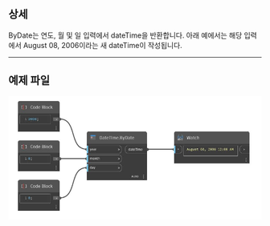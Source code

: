 ## 상세
ByDate는 연도, 월 및 일 입력에서 dateTime을 반환합니다. 아래 예에서는 해당 입력에서 August 08, 2006이라는 새 dateTime이 작성됩니다.
___
## 예제 파일

![ByDate](./DSCore.DateTime.ByDate_img.jpg)

